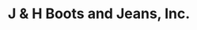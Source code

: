 ---
title: "J & H Boots and Jeans, Inc."
url: /west-monroe/j-and-h-boots-and-jeans-inc/
shop: clothes
---